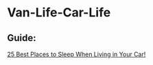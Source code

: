 # Van-Life-Car-Life
## Guide:
[25 Best Places to Sleep When Living in Your Car!](https://youtu.be/gk-_OAbkH0g)
